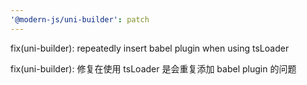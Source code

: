 ```yaml
---
'@modern-js/uni-builder': patch
---
```


fix(uni-builder): repeatedly insert babel plugin when using tsLoader

fix(uni-builder): 修复在使用 tsLoader 是会重复添加 babel plugin 的问题
